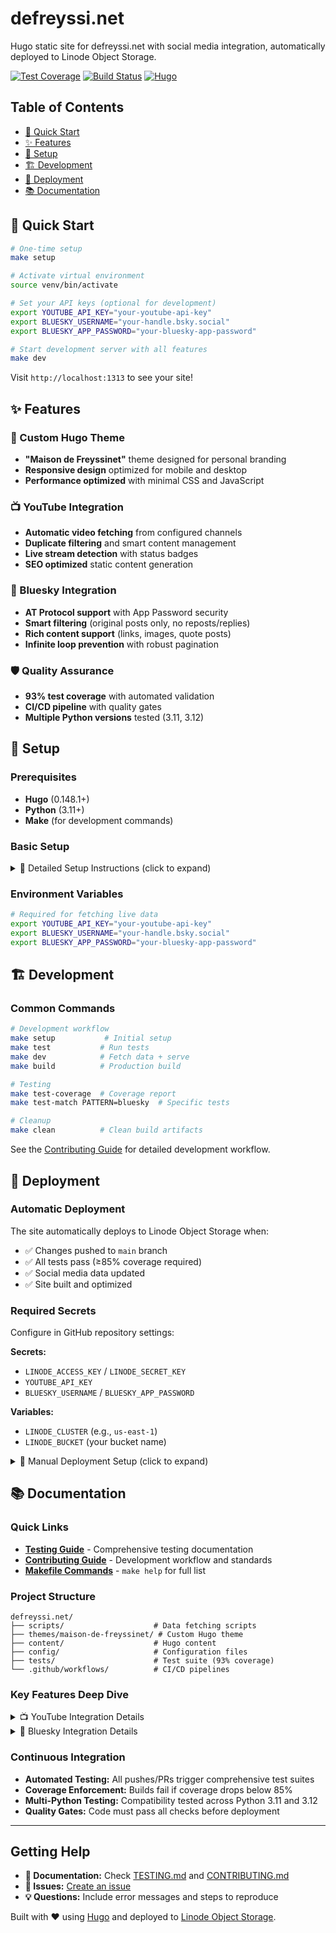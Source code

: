 # defreyssi.net

Hugo static site for defreyssi.net with social media integration, automatically deployed to Linode Object Storage.

[![Test Coverage](https://img.shields.io/badge/coverage-93%25-brightgreen)](TESTING.md)
[![Build Status](https://img.shields.io/badge/build-passing-brightgreen)](#continuous-integration)
[![Hugo](https://img.shields.io/badge/hugo-0.148.1-blue)](https://gohugo.io/)

## Table of Contents

- [🚀 Quick Start](#-quick-start)
- [✨ Features](#-features)
- [🔧 Setup](#-setup)
- [🏗️ Development](#️-development)
- [🚀 Deployment](#-deployment)
- [📚 Documentation](#-documentation)

## 🚀 Quick Start

```bash
# One-time setup
make setup

# Activate virtual environment  
source venv/bin/activate

# Set your API keys (optional for development)
export YOUTUBE_API_KEY="your-youtube-api-key"
export BLUESKY_USERNAME="your-handle.bsky.social"
export BLUESKY_APP_PASSWORD="your-bluesky-app-password"

# Start development server with all features
make dev
```

Visit `http://localhost:1313` to see your site!

## ✨ Features

### 🎨 Custom Hugo Theme
- **"Maison de Freyssinet"** theme designed for personal branding
- **Responsive design** optimized for mobile and desktop
- **Performance optimized** with minimal CSS and JavaScript

### 📺 YouTube Integration
- **Automatic video fetching** from configured channels
- **Duplicate filtering** and smart content management
- **Live stream detection** with status badges
- **SEO optimized** static content generation

### 🦋 Bluesky Integration  
- **AT Protocol support** with App Password security
- **Smart filtering** (original posts only, no reposts/replies)
- **Rich content support** (links, images, quote posts)
- **Infinite loop prevention** with robust pagination

### 🛡️ Quality Assurance
- **93% test coverage** with automated validation
- **CI/CD pipeline** with quality gates
- **Multiple Python versions** tested (3.11, 3.12)

## 🔧 Setup

### Prerequisites

- **Hugo** (0.148.1+)
- **Python** (3.11+)
- **Make** (for development commands)

### Basic Setup

<details>
<summary>📖 Detailed Setup Instructions (click to expand)</summary>

#### Manual Installation

```bash
# Install Hugo (Arch Linux)
sudo pacman -S hugo

# Install Python dependencies
pip install -r requirements.txt

# Start development server
hugo server --buildDrafts
```

#### API Configuration

1. **YouTube Setup:**
   - Get API key from [Google Cloud Console](https://console.cloud.google.com/)
   - Enable YouTube Data API v3
   - Configure channels in `config/youtube-channels.yaml`

2. **Bluesky Setup:**
   - Generate App Password at [Bluesky Settings](https://bsky.app/settings/app-passwords)
   - Configure handle in `config/bluesky-config.yaml`

</details>

### Environment Variables

```bash
# Required for fetching live data
export YOUTUBE_API_KEY="your-youtube-api-key"
export BLUESKY_USERNAME="your-handle.bsky.social"
export BLUESKY_APP_PASSWORD="your-bluesky-app-password"
```

## 🏗️ Development

### Common Commands

```bash
# Development workflow
make setup           # Initial setup
make test           # Run tests
make dev            # Fetch data + serve
make build          # Production build

# Testing
make test-coverage  # Coverage report
make test-match PATTERN=bluesky  # Specific tests

# Cleanup
make clean          # Clean build artifacts
```

See the [Contributing Guide](CONTRIBUTING.md) for detailed development workflow.

## 🚀 Deployment

### Automatic Deployment

The site automatically deploys to Linode Object Storage when:
- ✅ Changes pushed to `main` branch
- ✅ All tests pass (≥85% coverage required)
- ✅ Social media data updated
- ✅ Site built and optimized

### Required Secrets

Configure in GitHub repository settings:

**Secrets:**
- `LINODE_ACCESS_KEY` / `LINODE_SECRET_KEY` 
- `YOUTUBE_API_KEY`
- `BLUESKY_USERNAME` / `BLUESKY_APP_PASSWORD`

**Variables:**
- `LINODE_CLUSTER` (e.g., `us-east-1`)
- `LINODE_BUCKET` (your bucket name)

<details>
<summary>🔧 Manual Deployment Setup (click to expand)</summary>

### Linode Object Storage Setup

1. Create bucket in Linode Object Storage
2. Generate access keys in Linode Cloud Manager  
3. Add secrets to GitHub repository
4. Workflow automatically configures static website hosting

### Local Deployment Testing

```bash
# Test full build process
make check          # Tests + build

# Test with real data
make fetch-all      # Fetch all social media
make build          # Build production site
```

</details>

## 📚 Documentation

### Quick Links

- **[Testing Guide](TESTING.md)** - Comprehensive testing documentation
- **[Contributing Guide](CONTRIBUTING.md)** - Development workflow and standards
- **[Makefile Commands](#development)** - `make help` for full list

### Project Structure

```
defreyssi.net/
├── scripts/                    # Data fetching scripts
├── themes/maison-de-freyssinet/ # Custom Hugo theme  
├── content/                    # Hugo content
├── config/                     # Configuration files
├── tests/                      # Test suite (93% coverage)
└── .github/workflows/          # CI/CD pipelines
```

### Key Features Deep Dive

<details>
<summary>📺 YouTube Integration Details</summary>

- **Channel Management:** Configure multiple channels in `config/youtube-channels.yaml`
- **Content Filtering:** Automatic duplicate removal and smart filtering
- **Live Streams:** Detection and status tracking for live/upcoming streams
- **URL Generation:** Clean URLs using channel names (`/youtube/channel-name/`)
- **SEO Optimization:** Static content generation for search engines

</details>

<details>
<summary>🦋 Bluesky Integration Details</summary>

- **AT Protocol:** Native integration with Bluesky's AT Protocol
- **Security:** App Password authentication (not main password)
- **Content Processing:** Rich embed support for links, images, quotes
- **Reliability:** Infinite loop prevention with cursor validation
- **Performance:** Efficient pagination with safety limits

</details>

### Continuous Integration

- **Automated Testing:** All pushes/PRs trigger comprehensive test suites
- **Coverage Enforcement:** Builds fail if coverage drops below 85%
- **Multi-Python Testing:** Compatibility tested across Python 3.11 and 3.12
- **Quality Gates:** Code must pass all checks before deployment

---

## Getting Help

- **📖 Documentation:** Check [TESTING.md](TESTING.md) and [CONTRIBUTING.md](CONTRIBUTING.md)
- **🐛 Issues:** [Create an issue](https://github.com/samsoir/defreyssi.net-v2/issues) 
- **💡 Questions:** Include error messages and steps to reproduce

Built with ❤️ using [Hugo](https://gohugo.io/) and deployed to [Linode Object Storage](https://www.linode.com/products/object-storage/).
